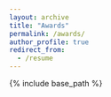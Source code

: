 ```yaml
---
layout: archive
title: "Awards"
permalink: /awards/
author_profile: true
redirect_from:
  - /resume
---
```


{% include base_path %}

